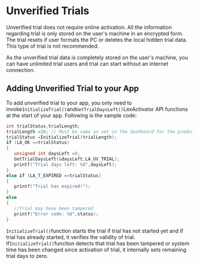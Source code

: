 # Unverified Trials

Unverified trial does not require online activation. All the information regarding trial is only stored on the user's machine in an encrypted form. The trial resets if user formats the PC or deletes the local hidden trial data. This type of trial is not recommended.

As the unverified trial data is completely stored on the user's machine, you can have unlimited trial users and trial can start without an internet connection.

## Adding Unverified Trial to your App

To add unverified trial to your app, you only need to invoke`InitializeTrial()`and`GetTrialDaysLeft()`LexActivator API functions at the start of your app. Following is the sample code:

```c
int trialStatus,trialLength; 
trialLength =30; // Must be same as set in the dashboard for the product version
trialStatus =InitializeTrial(trialLength);
if (LA_OK ==trialStatus)
{
   unsigned int daysLeft =0;
   GetTrialDaysLeft(&daysLeft,LA_UV_TRIAL);
   printf("Trial days left: %d",daysLeft);
}
else if (LA_T_EXPIRED ==trialStatus)
{
   printf("Trial has expired!");
}
else
{
   //Trial may have been tampered
   printf("Error code: %d",status);
}
```

`InitializeTrial()`function starts the trial if trial has not started yet and if trial has already started, it verifies the validity of trial. If`InitializeTrial()`function detects that trial has been tampered or system time has been changed since activation of trial, it internally sets remaining trial days to zero.

